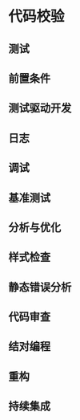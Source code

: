 # 代码校验

## 测试

## 前置条件

## 测试驱动开发

## 日志

## 调试

## 基准测试

## 分析与优化

## 样式检查

## 静态错误分析

## 代码审查

## 结对编程

## 重构

## 持续集成

